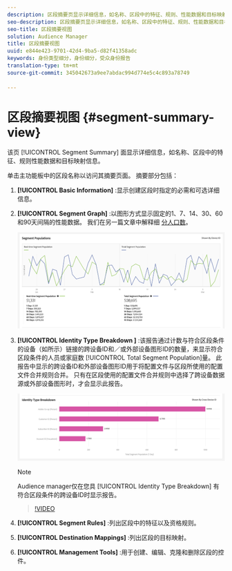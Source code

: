 ```yaml
---
description: 区段摘要页显示详细信息，如名称、区段中的特征、规则、性能数据和目标映射信息。
seo-description: 区段摘要页显示详细信息，如名称、区段中的特征、规则、性能数据和目标映射信息。
seo-title: 区段摘要视图
solution: Audience Manager
title: 区段摘要视图
uuid: e844e423-9701-42d4-9ba5-d82f41358adc
keywords: 身份类型细分，身份细分，受众身份报告
translation-type: tm+mt
source-git-commit: 345042673a9ee7abdac994d774e5c4c893a78749

---
```



# 区段摘要视图 {#segment-summary-view}

该页 [!UICONTROL Segment Summary] 面显示详细信息，如名称、区段中的特征、规则性能数据和目标映射信息。

单击主功能板中的区段名称以访问其摘要页面。 摘要部分包括：

1. **[!UICONTROL Basic Information]** :显示创建区段时指定的必需和可选详细信息。
2. **[!UICONTROL Segment Graph]** :以图形方式显示固定的1、7、14、30、60和90天间隔的性能数据。 我们在另一篇文章中解释细 [分人口数](../../features/segments/segment-builder-data.md)。

   ![段图](assets/segment-graph.png)

3. **[!UICONTROL Identity Type Breakdown ]** :该报告通过计数与符合区段条件的设备（如所示）链接的跨设备ID和／或外部设备图形ID的数量，来显示符合区段条件的人员或家庭数 [!UICONTROL Total Segment Population]量。 此报告中显示的跨设备ID和外部设备图形ID用于将配置文件与区段所使用的配置文件合并规则合并。 只有在区段使用的配置文件合并规则中选择了跨设备数据源或外部设备图形时，才会显示此报告。

   ![段图](assets/segment-type.png)

   >[!NOTE]
   >
   >Audience manager仅在您具 [!UICONTROL Identity Type Breakdown] 有符合区段条件的跨设备ID时显示报告。

   >[!VIDEO](https://video.tv.adobe.com/v/27977/?captions=chi_hans)

4. **[!UICONTROL Segment Rules]** :列出区段中的特征以及资格规则。
5. **[!UICONTROL Destination Mappings]** :列出区段的目标映射。
6. **[!UICONTROL Management Tools]** :用于创建、编辑、克隆和删除区段的控件。